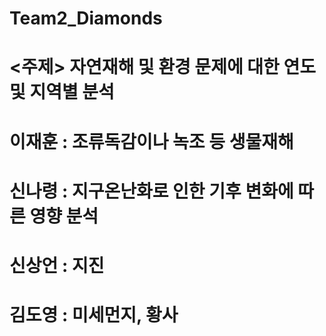# Team2_Diamonds


# <주제>  자연재해 및 환경 문제에 대한 연도 및 지역별 분석

# 이재훈 : 조류독감이나 녹조 등 생물재해

# 신나령 : 지구온난화로 인한 기후 변화에 따른 영향 분석

# 신상언 : 지진

# 김도영 : 미세먼지, 황사
